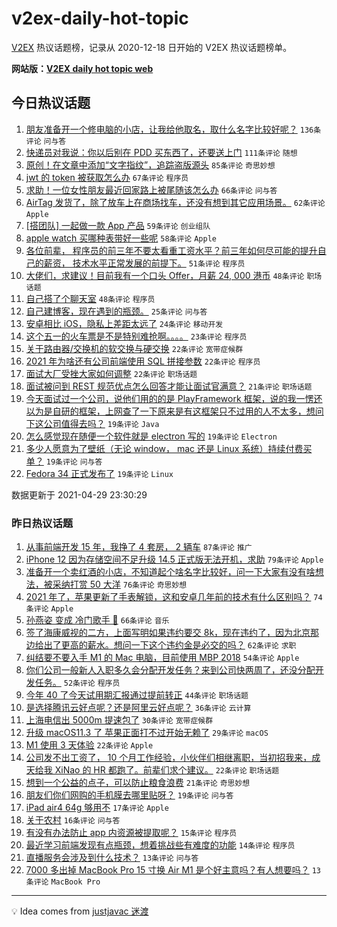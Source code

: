 # v2ex-daily-hot-topic

[V2EX](https://www.v2ex.com/) 热议话题榜，记录从 2020-12-18 日开始的 V2EX 热议话题榜单。

**网站版：[V2EX daily hot topic web](https://boojack.github.io/v2ex-daily-hot-topic-web/)**

## 今日热议话题

<!-- TODAY BEGIN -->

1. [朋友准备开一个修电脑的小店，让我给他取名，取什么名字比较好呢？](https://www.v2ex.com/t/773998) `136条评论` `问与答`
1. [快递员对我说：你以后别在 PDD 买东西了，还要送上门](https://www.v2ex.com/t/774119) `111条评论` `随想`
1. [原创！在文章中添加“文字指纹”，追踪盗版源头](https://www.v2ex.com/t/774059) `85条评论` `奇思妙想`
1. [jwt 的 token 被获取怎么办](https://www.v2ex.com/t/774028) `67条评论` `程序员`
1. [求助！一位女性朋友最近回家路上被尾随该怎么办](https://www.v2ex.com/t/774021) `66条评论` `问与答`
1. [AirTag 发货了，除了放车上在商场找车，还没有想到其它应用场景。](https://www.v2ex.com/t/774039) `62条评论` `Apple`
1. [[搭团队] 一起做一款 App 产品](https://www.v2ex.com/t/774007) `59条评论` `创业组队`
1. [apple watch 买哪种表带好一些呢](https://www.v2ex.com/t/774057) `58条评论` `Apple`
1. [各位前辈， 程序员的前三年不要太看重工资水平？前三年如何尽可能的提升自己的薪资， 技术水平正常发展的前提下。](https://www.v2ex.com/t/773994) `51条评论` `程序员`
1. [大佬们，求建议！目前我有一个口头 Offer，月薪 24, 000 港币](https://www.v2ex.com/t/774193) `48条评论` `职场话题`
1. [自己搭了个聊天室](https://www.v2ex.com/t/774073) `48条评论` `程序员`
1. [自己建博客，现在遇到的瓶颈。](https://www.v2ex.com/t/774197) `25条评论` `问与答`
1. [安卓相比 iOS，隐私上差距太远了](https://www.v2ex.com/t/774147) `24条评论` `移动开发`
1. [这个五一的火车票是不是特别难抢啊。。。。](https://www.v2ex.com/t/774086) `23条评论` `程序员`
1. [关于路由器/交换机的软交换与硬交换](https://www.v2ex.com/t/774192) `22条评论` `宽带症候群`
1. [2021 年为啥还有公司前端使用 SQL 拼接参数](https://www.v2ex.com/t/774017) `22条评论` `程序员`
1. [面试大厂受挫大家如何调整](https://www.v2ex.com/t/773997) `22条评论` `职场话题`
1. [面试被问到 REST 规范优点怎么回答才能让面试官满意？](https://www.v2ex.com/t/774201) `21条评论` `职场话题`
1. [今天面试过一个公司，说他们用的的是 PlayFramework 框架，说的我一愣还以为是自研的框架，上网查了一下原来是有这框架只不过用的人不太多，想问下这公司值得去吗？](https://www.v2ex.com/t/774150) `19条评论` `Java`
1. [怎么感觉现在随便一个软件就是 electron 写的](https://www.v2ex.com/t/774103) `19条评论` `Electron`
1. [多少人愿意为了壁纸（无论 window， mac 还是 Linux 系统）持续付费买单？](https://www.v2ex.com/t/774099) `19条评论` `问与答`
1. [Fedora 34 正式发布了](https://www.v2ex.com/t/773981) `19条评论` `Linux`

数据更新于 2021-04-29 23:30:29

<!-- TODAY END -->

### 昨日热议话题

<!-- YESTERDAY BEGIN -->

1. [从事前端开发 15 年，我挣了 4 套房， 2 辆车](https://www.v2ex.com/t/773790) `87条评论` `推广`
1. [iPhone 12 因为存储空间不足升级 14.5 正式版无法开机，求助](https://www.v2ex.com/t/773744) `79条评论` `Apple`
1. [准备开一个卖红酒的小店，不知道起个啥名字比较好，问一下大家有没有啥想法，被采纳打赏 50 大洋](https://www.v2ex.com/t/773864) `76条评论` `奇思妙想`
1. [2021 年了，苹果更新了手表解锁，这和安卓几年前的技术有什么区别吗？](https://www.v2ex.com/t/773753) `74条评论` `Apple`
1. [孙燕姿 变成 冷门歌手 🤔️](https://www.v2ex.com/t/773843) `66条评论` `音乐`
1. [签了海康威视的二方，上面写明如果违约要交 8k，现在违约了，因为北京那边给出了更高的薪水。想问一下这个违约金是必交的吗？](https://www.v2ex.com/t/773840) `62条评论` `求职`
1. [纠结要不要入手 M1 的 Mac 电脑，目前使用 MBP 2018](https://www.v2ex.com/t/773748) `54条评论` `Apple`
1. [你们公司一般新人入职多久会分配开发任务？来到公司快两周了，还没分配开发任务。](https://www.v2ex.com/t/773779) `52条评论` `程序员`
1. [今年 40 了今天试用期汇报通过提前转正](https://www.v2ex.com/t/773901) `44条评论` `职场话题`
1. [是选择腾讯云好点呢？还是阿里云好点呢？](https://www.v2ex.com/t/773780) `36条评论` `云计算`
1. [上海电信出 5000m 提速包了](https://www.v2ex.com/t/773909) `30条评论` `宽带症候群`
1. [升级 macOS11.3 了 苹果正面打不过开始无赖了](https://www.v2ex.com/t/773925) `29条评论` `macOS`
1. [M1 使用 3 天体验](https://www.v2ex.com/t/773833) `22条评论` `Apple`
1. [公司发不出工资了， 10 个月工作经验，小伙伴们相继离职，当初招我来，成天给我 XiNao 的 HR 都跑了。前辈们求个建议。](https://www.v2ex.com/t/773820) `22条评论` `职场话题`
1. [想到一个公益的点子，可以防止粮食浪费](https://www.v2ex.com/t/773806) `21条评论` `奇思妙想`
1. [朋友们你们网购的手机膜去哪里贴呀？](https://www.v2ex.com/t/773848) `19条评论` `问与答`
1. [iPad air4 64g 够用不](https://www.v2ex.com/t/773890) `17条评论` `Apple`
1. [关于农村](https://www.v2ex.com/t/773757) `16条评论` `问与答`
1. [有没有办法防止 app 内资源被提取呢？](https://www.v2ex.com/t/773794) `15条评论` `程序员`
1. [最近学习前端发现有点瓶颈，想着挑战些有难度的功能](https://www.v2ex.com/t/773799) `14条评论` `程序员`
1. [直播服务会涉及到什么技术？](https://www.v2ex.com/t/773937) `13条评论` `问与答`
1. [7000 多出掉 MacBook Pro 15 寸换 Air M1 是个好主意吗？有人想要吗？](https://www.v2ex.com/t/773933) `13条评论` `MacBook Pro`

<!-- YESTERDAY END -->

---

💡 Idea comes from [justjavac 迷渡](https://github.com/justjavac/)
